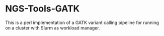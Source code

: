 # NGS-Tools-GATK
This is a perl implementation of a GATK variant calling pipeline for running on a cluster with Slurm as workload manager.
